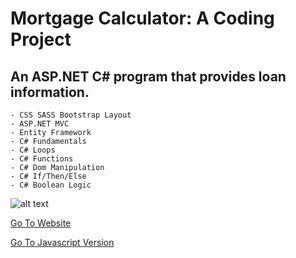 # Mortgage Calculator: A Coding Project
## An ASP.NET C# program that provides loan information.

    - CSS SASS Bootstrap Layout
    - ASP.NET MVC
    - Entity Framework
    - C# Fundamentals
    - C# Loops
    - C# Functions
    - C# Dom Manipulation
    - C# If/Then/Else
    - C# Boolean Logic
 

<img src="https://davidbellerose.com/assets/img/html5-badge.webp" alt="alt text" title="image Title"/>


 
 [Go To Website](https://mortgage-calculator-asp-net.up.railway.app/)

 [Go To Javascript Version](https://github.com/daveyedgar/MortgageCalculator/)
